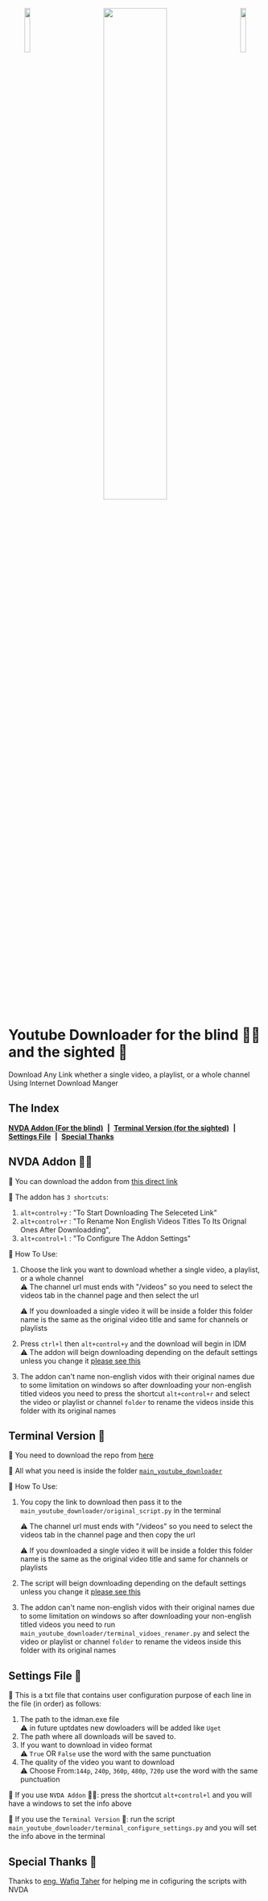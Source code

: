 
<p align="center"> 
<img src="https://github.com/karimelgazar/cv-with-things/raw/master/images/islamic.png" style="float: left" width=15%/>

<img src="https://github.com/karimelgazar/cv-with-things/raw/master/images/b0.png" style="float: center" width=50%/>

<img src="https://github.com/karimelgazar/cv-with-things/raw/master/images/islamic.png" style="float: right" width=15%/>
</p>

<br>

# Youtube Downloader for the blind 👨‍🦯 and the sighted 🚶 
Download Any Link whether a single video, a playlist, or a whole channel Using Internet Download Manger
## The Index
[**NVDA Addon (For the blind)**](#nvda-addon-) &nbsp;**|**&nbsp;
[**Terminal Version (for the sighted)**](#terminal-version-) &nbsp;**|**&nbsp;
[**Settings File**](#settings-file-) &nbsp;**|**&nbsp;
[**Special Thanks**](#special-thanks-)

## NVDA Addon 👨‍🦯
🌟 You can download the addon from [this direct link](https://github.com/karimelgazar/youtube-downloader/releases/download/1.0.0/windows-youtubeDownloder-1.0.0.nvda-addon) <br>

🌟 The addon has `3 shortcuts`: <br>
1. `alt+control+y` : "To Start Downloading The Seleceted Link"
2. `alt+control+r` : "To Rename Non English Videos Titles To Its Orignal Ones After Downloadding",
3. `alt+control+l` : "To Configure The Addon Settings"

💁 How To Use:
1. Choose the link you want to download whether a single video, a playlist, or a whole channel <br>
    ⚠ The channel url must ends with "/videos" 
    so you need to select the videos tab in the channel page and then select the url
    
    ⚠ If you downloaded a single video it will be inside a folder this folder name 
    is the same as the original video title and same for channels or playlists
2. Press `ctrl+l` then `alt+control+y` and the download will begin in IDM <br>
    ⚠ The addon will beign downloading depending on the default settings unless you change it [please see this](#settings-file-) 

3. The addon can't name non-english vidos with their original names due to some limitation
on windows so after downloading your non-english titled videos you need to press the shortcut
`alt+control+r` and select the video or playlist or channel `folder` to rename the videos
inside this folder with its original names

## Terminal Version 🚶

🌟 You need to download the repo from [here](https://github.com/karimelgazar/youtube-downloader/archive/master.zip)

🌟 All what you need is inside the folder [`main_youtube_downloader`](./main_youtube_downloader)

💁 How To Use:
1. You copy the link to download then pass it to the `main_youtube_downloader/original_script.py` in the terminal 

    ⚠ The channel url must ends with "/videos" 
    so you need to select the videos tab in the channel page and then copy the url
    
    ⚠ If you downloaded a single video it will be inside a folder this folder name 
    is the same as the original video title and same for channels or playlists

2. The script will beign downloading depending on the default settings unless you change it [please see this](#settings-file-) 

3. The addon can't name non-english vidos with their original names due to some limitation
on windows so after downloading your non-english titled videos you need to run `main_youtube_downloader/terminal_vidoes_renamer.py` and select the video or playlist or channel `folder` to rename the videos inside this folder with its original names

## Settings File 📑
🌟 This is a txt file that contains user configuration purpose of each line in the file (in order) as follows: 

1. The path to the idman.exe file<br>
    ⚠ in future uptdates new dowloaders will be added like `Uget`
2. The path where all downloads will be saved to.
3. If you want to download in video format <br>
    ⚠ `True` OR `False` use the word with the same punctuation
4. The quality of the video you want to download <br>
    ⚠ Choose From:`144p`, `240p`, `360p`, `480p`, `720p` use the word with the same punctuation

🌟 If you use `NVDA Addon` 👨‍🦯:
press the shortcut `alt+control+l` and you will have a windows to set the info above

🌟 If you use the `Terminal Version` 🚶:
run the script `main_youtube_downloader/terminal_configure_settings.py` and you will set the info above in the terminal

## Special Thanks 🤝
Thanks to [eng. Wafiq Taher](https://github.com/wafiqtaher) for helping me in cofiguring the scripts with NVDA
